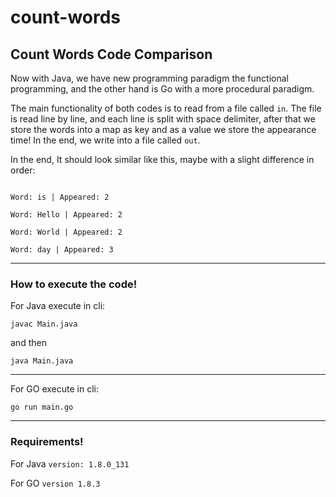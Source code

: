 # count-words
## Count Words Code Comparison

Now with Java, we have new programming paradigm the functional programming, and the other hand is Go with a more procedural paradigm.

The main functionality of both codes is to read from a file called `in`. The file is read line by line, and each line is split with space delimiter, after that we store the words into a map as key and as a value we store the appearance time!
In the end, we write into a file called `out`.

In the end, It should look similar like this, maybe with a slight difference in order:

```

Word: is | Appeared: 2

Word: Hello | Appeared: 2

Word: World | Appeared: 2

Word: day | Appeared: 3

```

___

### How to execute the code!

For Java execute in cli:

`javac Main.java`

and then

`java Main.java`

---

For GO execute in cli:

`go run main.go`

___

### Requirements!

For Java `version: 1.8.0_131`

For GO `version 1.8.3`
